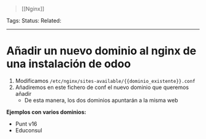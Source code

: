 > [[Nginx]]

Tags: 
Status: 
Related: 

___

# Añadir un nuevo dominio al nginx de una instalación de odoo

1. Modificamos `/etc/nginx/sites-available/{{dominio_existente}}.conf`
2. Añadiremos en este fichero de conf el nuevo dominio que queremos añadir
	- De esta manera, los dos dominios apuntarán a la misma web 

**Ejemplos con varios dominios:**
- Punt v16
- Educonsul